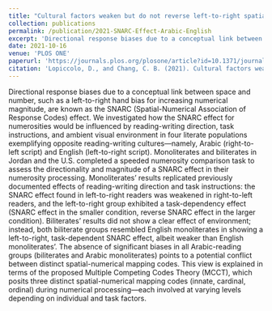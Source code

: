 ```yaml
---
title: "Cultural factors weaken but do not reverse left-to-right spatial biases in numerosity processing: Data from Arabic and English monoliterates and Arabic-English biliterates"
collection: publications
permalink: /publication/2021-SNARC-Effect-Arabic-English
excerpt: 'Directional response biases due to a conceptual link between space and number, such as a left-to-right hand bias for increasing numerical magnitude, are known as the SNARC (Spatial-Numerical Association of Response Codes) effect. We investigated how the SNARC effect for numerosities would be influenced by reading-writing direction, task instructions, and ambient visual environment in four literate populations exemplifying opposite reading-writing cultures—namely, Arabic (right-to-left script) and English (left-to-right script). Monoliterates and biliterates in Jordan and the U.S. completed a speeded numerosity comparison task to assess the directionality and magnitude of a SNARC effect in their numerosity processing. Monoliterates’ results replicated previously documented effects of reading-writing direction and task instructions: the SNARC effect found in left-to-right readers was weakened in right-to-left readers, and the left-to-right group exhibited a task-dependency effect (SNARC effect in the smaller condition, reverse SNARC effect in the larger condition). Biliterates’ results did not show a clear effect of environment; instead, both biliterate groups resembled English monoliterates in showing a left-to-right, task-dependent SNARC effect, albeit weaker than English monoliterates’. The absence of significant biases in all Arabic-reading groups (biliterates and Arabic monoliterates) points to a potential conflict between distinct spatial-numerical mapping codes. This view is explained in terms of the proposed Multiple Competing Codes Theory (MCCT), which posits three distinct spatial-numerical mapping codes (innate, cardinal, ordinal) during numerical processing—each involved at varying levels depending on individual and task factors.'
date: 2021-10-16
venue: 'PLOS ONE'
paperurl: 'https://journals.plos.org/plosone/article?id=10.1371/journal.pone.0261146'
citation: 'Lopiccolo, D., and Chang, C. B. (2021). Cultural factors weaken but do not reverse left-to-right spatial biases in numerosity processing: Data from Arabic and English monoliterates and Arabic-English biliterates, <i>PLOS ONE, 16</i>(12), e0261146.'
---
```


Directional response biases due to a conceptual link between space and number, such as a left-to-right hand bias for increasing numerical magnitude, are known as the SNARC (Spatial-Numerical Association of Response Codes) effect. We investigated how the SNARC effect for numerosities would be influenced by reading-writing direction, task instructions, and ambient visual environment in four literate populations exemplifying opposite reading-writing cultures—namely, Arabic (right-to-left script) and English (left-to-right script). Monoliterates and biliterates in Jordan and the U.S. completed a speeded numerosity comparison task to assess the directionality and magnitude of a SNARC effect in their numerosity processing. Monoliterates’ results replicated previously documented effects of reading-writing direction and task instructions: the SNARC effect found in left-to-right readers was weakened in right-to-left readers, and the left-to-right group exhibited a task-dependency effect (SNARC effect in the smaller condition, reverse SNARC effect in the larger condition). Biliterates’ results did not show a clear effect of environment; instead, both biliterate groups resembled English monoliterates in showing a left-to-right, task-dependent SNARC effect, albeit weaker than English monoliterates’. The absence of significant biases in all Arabic-reading groups (biliterates and Arabic monoliterates) points to a potential conflict between distinct spatial-numerical mapping codes. This view is explained in terms of the proposed Multiple Competing Codes Theory (MCCT), which posits three distinct spatial-numerical mapping codes (innate, cardinal, ordinal) during numerical processing—each involved at varying levels depending on individual and task factors.
